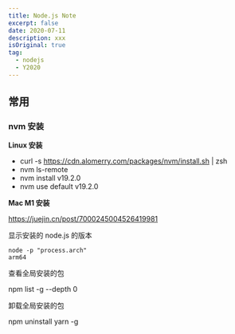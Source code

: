 ```yaml
---
title: Node.js Note
excerpt: false
date: 2020-07-11
description: xxx
isOriginal: true
tag: 
  - nodejs
  - Y2020
---
```


## 常用

### nvm 安装

**Linux 安装**

- curl -s https://cdn.alomerry.com/packages/nvm/install.sh | zsh
- nvm ls-remote
- nvm install v19.2.0
- nvm use default v19.2.0

**Mac M1 安装**

https://juejin.cn/post/7000245004526419981

显示安装的 node.js 的版本

```shell
node -p "process.arch"
arm64
```

查看全局安装的包

npm list -g --depth 0

卸载全局安装的包

npm uninstall yarn -g